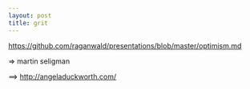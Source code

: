 ```yaml
---
layout: post
title: grit
---
```


https://github.com/raganwald/presentations/blob/master/optimism.md

=> martin seligman

==> http://angeladuckworth.com/
